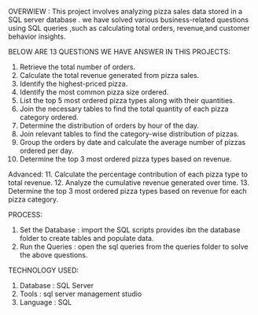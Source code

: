 OVERWIEW : This project involves analyzing pizza sales data stored in a SQL server database .
we have solved various business-related questions using SQL queries ,such as calculating total orders, revenue,and customer behavior insights.

BELOW ARE 13 QUESTIONS WE HAVE ANSWER IN THIS PROJECTS:
1. Retrieve the total number of orders.
2. Calculate the total revenue generated from pizza sales.
3. Identify the highest-priced pizza.
4. Identify the most common pizza size ordered.
5. List the top 5 most ordered pizza types along with their quantities.
6. Join the necessary tables to find the total quantity of each pizza category ordered.
7. Determine the distribution of orders by hour of the day.
8. Join relevant tables to find the category-wise distribution of pizzas.
9. Group the orders by date and calculate the average number of pizzas ordered per day.
10. Determine the top 3 most ordered pizza types based on revenue.

Advanced:
11. Calculate the percentage contribution of each pizza type to total revenue.
12. Analyze the cumulative revenue generated over time.
13. Determine the top 3 most ordered pizza types based on revenue for each pizza category.

PROCESS:
1. Set the Database : import the SQL scripts provides ibn the database folder to create tables and populate data.
2. Run the Queries :  open the sql queries from the queries folder to solve the above questions.

TECHNOLOGY USED:
 1. Database : SQL Server 
 2. Tools : sql server management studio
 3. Language : SQL
